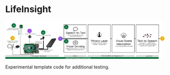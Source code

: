 # LifeInsight
![Image of the prototype.](https://github.com/FlorianMathis/LifeInsight/blob/main/LifeInsight_Pipeline.png)

Experimental template code for additional testing.


